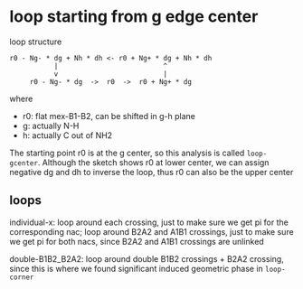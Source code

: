 # loop starting from g edge center
loop structure
```
r0 - Ng- * dg + Nh * dh <- r0 + Ng+ * dg + Nh * dh
           |                          ^
           v                          |
     r0 - Ng- * dg  ->  r0  ->  r0 + Ng+ * dg
```
where
* r0: flat mex-B1-B2, can be shifted in g-h plane
* g: actually N-H
* h: actually C out of NH2

The starting point r0 is at the g center, so this analysis is called `loop-gcenter`. Although the sketch shows r0 at lower center, we can assign negative dg and dh to inverse the loop, thus r0 can also be the upper center

## loops
individual-x: loop around each crossing, just to make sure we get pi for the corresponding nac; loop around B2A2 and A1B1 crossings, just to make sure we get pi for both nacs, since B2A2 and A1B1 crossings are unlinked

double-B1B2_B2A2: loop around double B1B2 crossings + B2A2 crossing, since this is where we found significant induced geometric phase in `loop-corner` 
